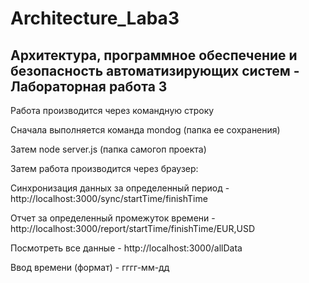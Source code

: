 # Architecture_Laba3
## Архитектура, программное обеспечение и безопасность автоматизирующих систем - Лабораторная работа 3
<p>Работа производится через командную строку</p>
<p>Сначала выполняется команда mondog (папка ее сохранения)</p>
<p>Затем node server.js (папка самогоп проекта)</p>
<p>Затем работа производится через браузер:</p>
<p>Синхронизация данных за определенный период - http://localhost:3000/sync/startTime/finishTime</p>
<p>Отчет за определенный промежуток времени - http://localhost:3000/report/startTime/finishTime/EUR,USD</p>
<p>Посмотреть все данные - http://localhost:3000/allData</p>
<p>Ввод времени (формат) - гггг-мм-дд</p>
